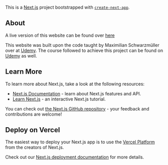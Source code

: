 This is a [Next.js](https://nextjs.org/) project bootstrapped with [`create-next-app`](https://github.com/vercel/next.js/tree/canary/packages/create-next-app).

## About

A live version of this website can be found over [here](https://nextjs-course-code-10-prj-blog-lilac.vercel.app/)

This website was built upon the code taught by Maximilian Schwarzmüller over at [Udemy](https://www.udemy.com/user/maximilian-schwarzmuller/).
The course followed to achieve this project can be found on [Udemy](https://www.udemy.com/course/nextjs-react-the-complete-guide/) as well.



## Learn More

To learn more about Next.js, take a look at the following resources:

- [Next.js Documentation](https://nextjs.org/docs) - learn about Next.js features and API.
- [Learn Next.js](https://nextjs.org/learn) - an interactive Next.js tutorial.

You can check out [the Next.js GitHub repository](https://github.com/vercel/next.js/) - your feedback and contributions are welcome!

## Deploy on Vercel

The easiest way to deploy your Next.js app is to use the [Vercel Platform](https://vercel.com/new?utm_medium=default-template&filter=next.js&utm_source=create-next-app&utm_campaign=create-next-app-readme) from the creators of Next.js.

Check out our [Next.js deployment documentation](https://nextjs.org/docs/deployment) for more details.
